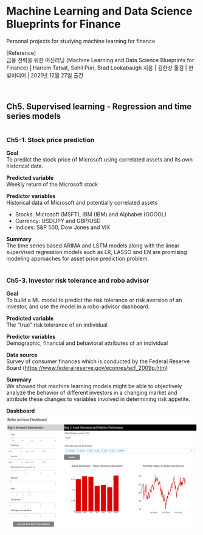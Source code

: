 # Machine Learning and Data Science Blueprints for Finance

Personal projects for studying machine learning for finance

[Reference]  
금융 전략을 위한 머신러닝 (Machine Learning and Data Science Blueprints for Finance) | Hariom Tatsat, Sahil Puri, Brad Lookabaugh 지음 | 김한상 옮김 | 한빛미디어 | 2021년 12월 27일 출간

<br>

## Ch5. Supervised learning - Regression and time series models

#

### Ch5-1. Stock price prediction

**Goal**  
To predict the stock price of Microsoft using correlated assets and its own historical data.

**Predicted variable**  
Weekly return of the Microsoft stock

**Predictor variables**  
Historical data of Microsoft and potentially correlated assets
- Stocks: Microsoft (MSFT), IBM (IBM) and Alphabet (GOOGL)
- Currency: USD/JPY and GBP/USD
- Indices: S&P 500, Dow Jones and VIX

**Summary**  
The time series based ARIMA and LSTM models along with the linear supervised regression models such as LR, LASSO and EN are promising modeling approaches for asset price prediction problem.

#

### Ch5-3. Investor risk tolerance and robo advisor

**Goal**  
To build a ML model to predict the risk tolerance or risk aversion of an investor, and use the model in a robo-advisor dashboard.

**Predicted variable**  
The “true” risk tolerance of an individual

**Predictor variables**  
Demographic, financial and behavioral attributes of an individual

**Data source**  
Survey of consumer finances which is conducted by the Federal Reserve Board
(https://www.federalreserve.gov/econres/scf_2009p.htm)

**Summary**  
We showed that machine learning models might be able to objectively analyze the behavior of different investors in a changing market and attribute these changes to variables involved in determining risk appetite. 

**Dashboard**
![img1](./ch5_3_RoboAdvisor_Interface.png)